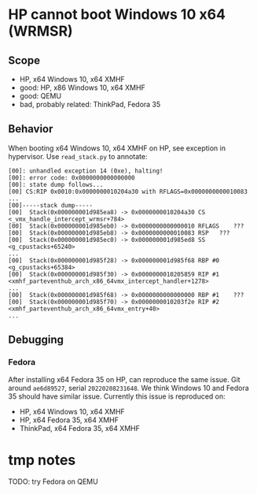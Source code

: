# HP cannot boot Windows 10 x64 (WRMSR)

## Scope
* HP, x64 Windows 10, x64 XMHF
* good: HP, x86 Windows 10, x64 XMHF
* good: QEMU
* bad, probably related: ThinkPad, Fedora 35

## Behavior

When booting x64 Windows 10, x64 XMHF on HP, see exception in hypervisor. Use
`read_stack.py` to annotate:
```
[00]: unhandled exception 14 (0xe), halting!
[00]: error code: 0x0000000000000000
[00]: state dump follows...
[00] CS:RIP 0x0010:0x0000000010204a30 with RFLAGS=0x0000000000010083
...
[00]-----stack dump-----
[00]  Stack(0x000000001d985ea8) -> 0x0000000010204a30 CS	<_vmx_handle_intercept_wrmsr+784>
[00]  Stack(0x000000001d985eb0) -> 0x0000000000000010 RFLAGS	???
[00]  Stack(0x000000001d985eb8) -> 0x0000000000010083 RSP	???
[00]  Stack(0x000000001d985ec0) -> 0x000000001d985ed8 SS	<g_cpustacks+65240>
...
[00]  Stack(0x000000001d985f28) -> 0x000000001d985f68 RBP #0	<g_cpustacks+65384>
[00]  Stack(0x000000001d985f30) -> 0x0000000010205859 RIP #1	<xmhf_parteventhub_arch_x86_64vmx_intercept_handler+1278>
...
[00]  Stack(0x000000001d985f68) -> 0x0000000000000000 RBP #1	???
[00]  Stack(0x000000001d985f70) -> 0x0000000010203f2e RIP #2	<xmhf_parteventhub_arch_x86_64vmx_entry+40>
...
```

## Debugging

### Fedora

After installing x64 Fedora 35 on HP, can reproduce the same issue.
Git around `ae6d89527`, serial `20220208231648`. We think Windows 10 and Fedora
35 should have similar issue. Currently this issue is reproduced on:
* HP, x64 Windows 10, x64 XMHF
* HP, x64 Fedora 35, x64 XMHF
* ThinkPad, x64 Fedora 35, x64 XMHF

# tmp notes

TODO: try Fedora on QEMU

